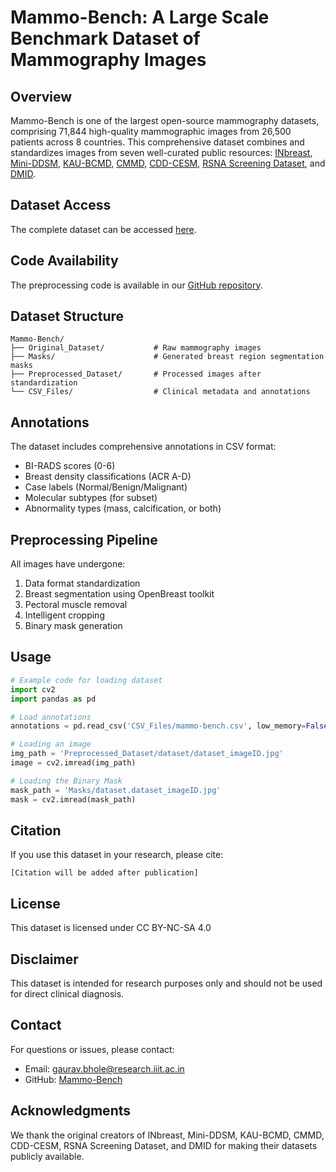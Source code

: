 # Mammo-Bench: A Large Scale Benchmark Dataset of Mammography Images

## Overview
Mammo-Bench is one of the largest open-source mammography datasets, comprising 71,844 high-quality mammographic images from 26,500 patients across 8 countries. This comprehensive dataset combines and standardizes images from seven well-curated public resources: [INbreast](https://www.kaggle.com/datasets/ramanathansp20/inbreast-dataset), [Mini-DDSM](https://www.kaggle.com/datasets/cheddad/miniddsm2), [KAU-BCMD](https://www.kaggle.com/datasets/asmaasaad/king-abdulaziz-university-mammogram-dataset), [CMMD](https://www.cancerimagingarchive.net/collection/cmmd/), [CDD-CESM](https://www.cancerimagingarchive.net/collection/cdd-cesm/), [RSNA Screening Dataset](https://www.kaggle.com/competitions/rsna-breast-cancer-detection/data), and [DMID](https://figshare.com/articles/dataset/_b_Digital_mammography_Dataset_for_Breast_Cancer_Diagnosis_Research_DMID_b_DMID_rar/24522883).

## Dataset Access
The complete dataset can be accessed [here](https://datafoundation.iiit.ac.in/dataset-versions/469a02c0-de8e-4827-bf8c-14003a46b507).

## Code Availability
The preprocessing code is available in our [GitHub repository](https://github.com/Gaurav2543/Mammo-Bench).

## Dataset Structure
```
Mammo-Bench/
├── Original_Dataset/           # Raw mammography images
├── Masks/                      # Generated breast region segmentation masks
├── Preprocessed_Dataset/       # Processed images after standardization
└── CSV_Files/                  # Clinical metadata and annotations
```

## Annotations
The dataset includes comprehensive annotations in CSV format:
- BI-RADS scores (0-6)
- Breast density classifications (ACR A-D)
- Case labels (Normal/Benign/Malignant)
- Molecular subtypes (for subset)
- Abnormality types (mass, calcification, or both)

## Preprocessing Pipeline
All images have undergone:
1. Data format standardization
2. Breast segmentation using OpenBreast toolkit
3. Pectoral muscle removal
4. Intelligent cropping
5. Binary mask generation

## Usage
```python
# Example code for loading dataset
import cv2
import pandas as pd

# Load annotations
annotations = pd.read_csv('CSV_Files/mammo-bench.csv', low_memory=False)

# Loading an image
img_path = 'Preprocessed_Dataset/dataset/dataset_imageID.jpg'
image = cv2.imread(img_path)

# Loading the Binary Mask
mask_path = 'Masks/dataset.dataset_imageID.jpg'
mask = cv2.imread(mask_path)
```

## Citation
If you use this dataset in your research, please cite:
```
[Citation will be added after publication]
```

## License
This dataset is licensed under CC BY-NC-SA 4.0

## Disclaimer
This dataset is intended for research purposes only and should not be used for direct clinical diagnosis.

## Contact
For questions or issues, please contact:
- Email: gaurav.bhole@research.iiit.ac.in
- GitHub: [Mammo-Bench](https://github.com/Gaurav2543)

## Acknowledgments
We thank the original creators of INbreast, Mini-DDSM, KAU-BCMD, CMMD, CDD-CESM, RSNA Screening Dataset, and DMID for making their datasets publicly available.
